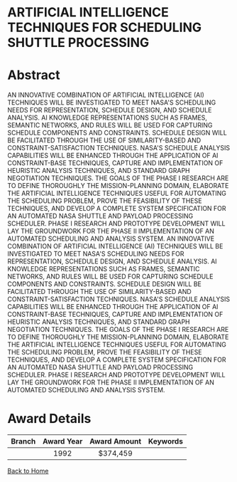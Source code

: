 
ARTIFICIAL INTELLIGENCE TECHNIQUES FOR SCHEDULING SHUTTLE PROCESSING
====================================================================

# Abstract


AN INNOVATIVE COMBINATION OF ARTIFICIAL INTELLIGENCE (AI) TECHNIQUES WILL BE INVESTIGATED TO MEET NASA'S SCHEDULING NEEDS FOR REPRESENTATION, SCHEDULE DESIGN, AND SCHEDULE ANALYSIS. AI KNOWLEDGE REPRESENTATIONS SUCH AS FRAMES, SEMANTIC NETWORKS, AND RULES WILL BE USED FOR CAPTURING SCHEDULE COMPONENTS AND CONSTRAINTS. SCHEDULE DESIGN WILL BE FACILITATED THROUGH THE USE OF SIMILARITY-BASED AND CONSTRAINT-SATISFACTION TECHNIQUES. NASA'S SCHEDULE ANALYSIS CAPABILITIES WILL BE ENHANCED THROUGH THE APPLICATION OF AI CONSTRAINT-BASE TECHNIQUES, CAPTURE AND IMPLEMENTATION OF HEURISTIC ANALYSIS TECHNIQUES, AND STANDARD GRAPH NEGOTIATION TECHNIQUES. THE GOALS OF THE PHASE I RESEARCH ARE TO DEFINE THOROUGHLY THE MISSION-PLANNING DOMAIN, ELABORATE THE ARTIFICIAL INTELLIGENCE TECHNIQUES USEFUL FOR AUTOMATING THE SCHEDULING PROBLEM, PROVE THE FEASIBILITY OF THESE TECHNIQUES, AND DEVELOP A COMPLETE SYSTEM SPECIFICATION FOR AN AUTOMATED NASA SHUTTLE AND PAYLOAD PROCESSING SCHEDULER. PHASE I RESEARCH AND PROTOTYPE DEVELOPMENT WILL LAY THE GROUNDWORK FOR THE PHASE II IMPLEMENTATION OF AN AUTOMATED SCHEDULING AND ANALYSIS SYSTEM. AN INNOVATIVE COMBINATION OF ARTIFICIAL INTELLIGENCE (AI) TECHNIQUES WILL BE INVESTIGATED TO MEET NASA'S SCHEDULING NEEDS FOR REPRESENTATION, SCHEDULE DESIGN, AND SCHEDULE ANALYSIS. AI KNOWLEDGE REPRESENTATIONS SUCH AS FRAMES, SEMANTIC NETWORKS, AND RULES WILL BE USED FOR CAPTURING SCHEDULE COMPONENTS AND CONSTRAINTS. SCHEDULE DESIGN WILL BE FACILITATED THROUGH THE USE OF SIMILARITY-BASED AND CONSTRAINT-SATISFACTION TECHNIQUES. NASA'S SCHEDULE ANALYSIS CAPABILITIES WILL BE ENHANCED THROUGH THE APPLICATION OF AI CONSTRAINT-BASE TECHNIQUES, CAPTURE AND IMPLEMENTATION OF HEURISTIC ANALYSIS TECHNIQUES, AND STANDARD GRAPH NEGOTIATION TECHNIQUES. THE GOALS OF THE PHASE I RESEARCH ARE TO DEFINE THOROUGHLY THE MISSION-PLANNING DOMAIN, ELABORATE THE ARTIFICIAL INTELLIGENCE TECHNIQUES USEFUL FOR AUTOMATING THE SCHEDULING PROBLEM, PROVE THE FEASIBILITY OF THESE TECHNIQUES, AND DEVELOP A COMPLETE SYSTEM SPECIFICATION FOR AN AUTOMATED NASA SHUTTLE AND PAYLOAD PROCESSING SCHEDULER. PHASE I RESEARCH AND PROTOTYPE DEVELOPMENT WILL LAY THE GROUNDWORK FOR THE PHASE II IMPLEMENTATION OF AN AUTOMATED SCHEDULING AND ANALYSIS SYSTEM.  

# Award Details

|Branch|Award Year|Award Amount|Keywords|
| :---: | :---: | :---: | :---: |
||1992|$374,459||
  
  


[Back to Home](https://github.com/chrischow/dod_sbir_awards#296)